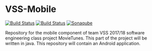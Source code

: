 # VSS-Mobile



[![Build Status](https://jiratinf16b4.it.dh-karlsruhe.de/buildStatus/icon?job=VSS)](https://jiratinf16b4.it.dh-karlsruhe.de/job/VSS)
[![Build Status](https://travis-ci.org/VSSSE/VSS-Mobile.svg?branch=master)](https://travis-ci.org/VSSSE/VSS-Mobile)
[![Sonaqube](https://sonarcloud.io/api/project_badges/measure?project=VSS-Mobile%3Amyapplication&metric=coverage)](https://sonarcloud.io/organizations/vss/projects)

Repository for the mobile component of team VSS 2017/18 software engineering class project MovieTunes.
This part of the project will be written in java. This repository will contain an Android application. 
